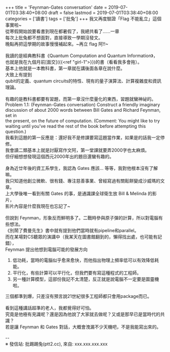 +++
title = 'Feynman-Gates conversation'
date = 2019-07-01T03:38:40+08:00
draft = false
lastmod = 2019-07-01T03:38:40+08:00
categories = ['讀書']
tags = ['批兔']
+++
我又再度驗證「Flag 不能亂立」這個事實啦~<br>
從寒假開始說要看書到現在都暑假了，我總共看了......一章<br>
每次上批兔都不想面對，直接導致一學期沒發文。<br>
晚點再把這學期的故事慢慢補起來。~再立 flag 阿!!~<br>
<br>
我讀的是經典教科書《Quantum Computation and Quantum Information》，<br>
也就是我在九個月前[面交]({{<ref "girl-1">}})的書（看看我多會拖）。<br>
基本上他就是一本教科書，第一章就在講後面各章在說什麼。<br>
大致上有提到<br>
qubit的定義、quantum circuits的特性、現有的量子演算法、計算複雜度和資訊理論。<br>
<br>
有趣的是教科書都要有習題，而第一章沒什麼量化的東西，習題就蠻神祕的。<br>
Problem 1.1: (Feynman-Gates conversation) Construct a friendly imaginary<br>
discussion of about 2000 words between Bill Gates and Richard Feynman, set in<br>
the present, on the future of computation. (Comment: You might like to try<br>
waiting until you've read the rest of the book before attempting this question.)<br>
我看到這題的第一反應是：還好我不是修課要寫這題當作業，如果是的話我一定停修。<br>
我會讀二類基本上就是討厭寫作文阿，第一堂課就要弄2000字也太麻煩。<br>
但仔細想想發現這個西元2000年出的題目還蠻有趣的。<br>
<br>
身為近廿年後的資工系學生，我認為 Gates 應該... 等等，我對他根本沒有了解嘛。<br>
我只知道他創立微軟、很有錢、專注慈善事業、曾經寫過有關鬆餅變成沙威瑪的文章。<br>
上大學後唯一看到有關 Gates 的事，是通識課全球衛生放 Bill & Melinda 的影片，<br>
影片內容是什麼我現在也忘記了~<br>
<br>
但說到 Feynman，形象反而鮮明多了。二戰時參與原子彈的計算，所以對電腦有些想法。<br>
《別鬧了費曼先生》書中就有提到他們當時就有pipeline和parallel。<br>
而在某場對CS聽眾的演講中（我某天在圖書館翻到的，懶得找出處，也可能有記錯），<br>
Feynman 提出他想到電腦可能的發展方向<br>
1. 低功耗，當時的電腦似乎愈來愈快，而他指出物理上頻率低可以有效降低耗能。<br>
2. 平行化，有些計算可以平行化，但我們要有寫這種程式的工程師。<br>
3. 另一種計算模型，這部份我記不太清楚，反正就是說電腦不一定要是圖靈機啦。

三個都準到爆，只差沒有預言說21世紀很多工程師都只會用package而已。<br>
<br>
看到這種講話超準的老人，我都覺得好可怕。<br>
究竟是他極有見識呢？還是因為他說了大家就去做呢？又或是那早已是當時代的共識？<br>
若是讓 Feynman 和 Gates 對話，大概會洩漏不少天機吧，不是我能寫出來的。<br>
<br>
--<br>
※ 發信站: 批踢踢兔(ptt2.cc), 來自: xxx.xxx.xxx.xxx<br>
